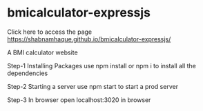 # bmicalculator-expressjs
Click here to access the page https://shabnamhaque.github.io/bmicalculator-expressjs/


A BMI calculator website

Step-1 Installing Packages
use npm install or npm i to install all the dependencies

Step-2 Starting a server
use npm start to start a prod server

Step-3 In browser
open localhost:3020 in browser
